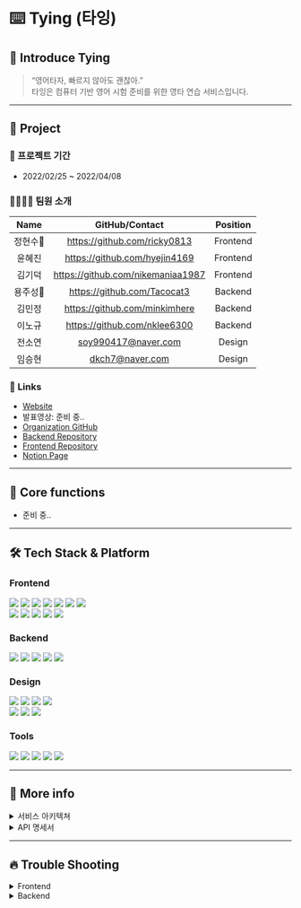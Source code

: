 ⌨️ Tying (타잉)
=============
## 🙌 Introduce Tying
>“영어타자, 빠르지 않아도 괜찮아.”
<br>타잉은 컴퓨터 기반 영어 시험 준비를 위한 영타 연습 서비스입니다.
* * *

## 📣 Project
### 📆 프로젝트 기간
- 2022/02/25 ~ 2022/04/08

### 👨‍💻👩‍💻 팀원 소개
|Name|GitHub/Contact|Position|
|:---:|:---:|:---:|
|정현수🔰|https://github.com/ricky0813|Frontend|
|윤혜진|https://github.com/hyejin4169|Frontend|
|김기덕|https://github.com/nikemaniaa1987|Frontend|
|용주성🔰|https://github.com/Tacocat3|Backend|
|김민정|https://github.com/minkimhere|Backend|
|이노규|https://github.com/nklee6300|Backend|
|전소연|soy990417@naver.com|Design|
|임승현|dkch7@naver.com|Design|

### 📌 Links
- [Website](https://ty-ing.com/)
- 발표영상: 준비 중..
- [Organization GitHub](https://github.com/ty-ing)
- [Backend Repository](https://github.com/ty-ing/ty-ing_BE)
- [Frontend Repository](https://github.com/ty-ing/ty-ing_FE)
- [Notion Page](https://bit.ly/3K9RDgh)

* * *

## 💎 Core functions
- 준비 중..

* * *

## 🛠 Tech Stack & Platform
### **Frontend**
<p>
<img src="https://img.shields.io/badge/javascript-F7DF1E?style=for-the-badge&logo=javascript&logoColor=black">
<img src="https://img.shields.io/badge/html5-E34F26?style=for-the-badge&logo=html5&logoColor=white">
<img src="https://img.shields.io/badge/css-1572B6?style=for-the-badge&logo=css3&logoColor=white">
<img src="https://img.shields.io/badge/react-61DAFB?style=for-the-badge&logo=react&logoColor=black">
<img src="https://img.shields.io/badge/redux-764ABC?style=for-the-badge&logo=react&logoColor=black">
<img src="https://img.shields.io/badge/axios-007CE2?style=for-the-badge&logo=axios&logoColor=white">
<img src="https://img.shields.io/badge/reactrouterdom-CA4245?style=for-the-badge&logo=reactrouterdom&logoColor=white">
</br>
<img src="https://img.shields.io/badge/styledcomponents-DB7093?style=for-the-badge&logo=styledcomponents&logoColor=white">
<img src="https://img.shields.io/badge/amazonaws-232F3E?style=for-the-badge&logo=amazonaws&logoColor=white">
<img src="https://img.shields.io/badge/amazons3-569A31?style=for-the-badge&logo=amazons3&logoColor=white"> 
<img src="https://img.shields.io/badge/route53-F7A81B?style=for-the-badge&logo=route53&logoColor=white">
<img src="https://img.shields.io/badge/cloudfront-04ACE6?style=for-the-badge&logo=cloudfront&logoColor=white">
<br>
</p>

### **Backend**
<p>
<img src="https://img.shields.io/badge/node.js-339933?style=for-the-badge&logo=Node.js&logoColor=white">
<img src="https://img.shields.io/badge/javascript-F7DF1E?style=for-the-badge&logo=javascript&logoColor=black">
<img src="https://img.shields.io/badge/mongoDB-47A248?style=for-the-badge&logo=MongoDB&logoColor=white">  
<img src="https://img.shields.io/badge/AWS Ec2-232F3E?style=for-the-badge&logo=amazonaws&logoColor=white"> 
<img src="https://img.shields.io/badge/passport-33D875?style=for-the-badge&logo=passport&logoColor=white">
<br>
</p>

### **Design**
<p>
<img src="https://img.shields.io/badge/Figma-F24E1E?style=for-the-badge&logo=Figma&logoColor=white"/>
<img src="https://img.shields.io/badge/Sketch-F7B500?style=for-the-badge&logo=Sketch&logoColor=white"/>
<img src="https://img.shields.io/badge/Adobe XD-FF61F6?style=for-the-badge&logo=Adobe XD&logoColor=white"/>
<img src="https://img.shields.io/badge/Adobe Illustrator-FF9A00?style=for-the-badge&logo=Adobe Illustrator&logoColor=white"/>
<br>
<img src="https://img.shields.io/badge/Adobe Photoshop-31A8FF?style=for-the-badge&logo=Adobe Photoshop&logoColor=white"/>
<img src="https://img.shields.io/badge/Adobe Premiere-9999FF?style=for-the-badge&logo=Adobe Premiere Pro&logoColor=white"/>
<img src="https://img.shields.io/badge/Adobe After Effects-9999FF?style=for-the-badge&logo=Adobe After Effects&logoColor=white"/>
<br>
</p>

### **Tools**
<p>
<img src="https://img.shields.io/badge/VSCode-007ACC?style=for-the-badge&logo=Visual Studio Code&logoColor=white"/>
<img src="https://img.shields.io/badge/googleanalytics-E37400?style=for-the-badge&logo=googleanalytics&logoColor=white">
<img src="https://img.shields.io/badge/Slack-4A154B?style=for-the-badge&logo=Slack&logoColor=white"/>
<img src="https://img.shields.io/badge/Git-F05032?style=for-the-badge&logo=Git&logoColor=white"/>
<img src="https://img.shields.io/badge/Github-181717?style=for-the-badge&logo=github&logoColor=white">
<br>
</p>

* * *

## 📖 More info
<details>
<summary>서비스 아키텍쳐</summary>
- 준비 중..
</details>
<details>
<summary>API 명세서</summary>
- 준비 중..
</details>

* * *

## 🔥 Trouble Shooting
<details>
<summary>Frontend</summary>
- 준비 중..
</details>
<details>
<summary>Backend</summary>
- 준비 중..
</details>
